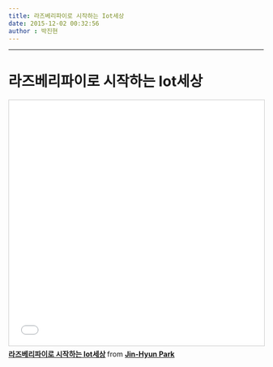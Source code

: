 ```yaml
---
title: 라즈베리파이로 시작하는 Iot세상
date: 2015-12-02 00:32:56
author : 박진현
---
```


---
# 라즈베리파이로 시작하는 Iot세상
 <iframe src="//www.slideshare.net/slideshow/embed_code/key/wyKqYiMTJN3D84" width="595" height="485" frameborder="0" marginwidth="0" marginheight="0" scrolling="no" style="border:1px solid #CCC; border-width:1px; margin-bottom:5px; max-width: 100%;" allowfullscreen> </iframe> <div style="margin-bottom:5px"> <strong> <a href="//www.slideshare.net/jinhyunpark7330/iot-55739525" title="라즈베리파이로 시작하는 Iot세상" target="_blank">라즈베리파이로 시작하는 Iot세상</a> </strong> from <strong><a href="https://www.slideshare.net/jinhyunpark7330" target="_blank">Jin-Hyun Park</a></strong> </div>
